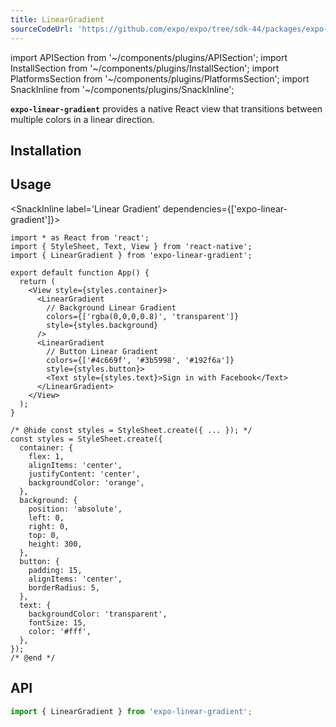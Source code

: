```yaml
---
title: LinearGradient
sourceCodeUrl: 'https://github.com/expo/expo/tree/sdk-44/packages/expo-linear-gradient'
---
```


import APISection from '~/components/plugins/APISection';
import InstallSection from '~/components/plugins/InstallSection';
import PlatformsSection from '~/components/plugins/PlatformsSection';
import SnackInline from '~/components/plugins/SnackInline';

**`expo-linear-gradient`** provides a native React view that transitions between multiple colors in a linear direction.

<PlatformsSection android emulator ios simulator web />

## Installation

<InstallSection packageName="expo-linear-gradient" />

## Usage

<SnackInline label='Linear Gradient' dependencies={['expo-linear-gradient']}>

```tsx
import * as React from 'react';
import { StyleSheet, Text, View } from 'react-native';
import { LinearGradient } from 'expo-linear-gradient';

export default function App() {
  return (
    <View style={styles.container}>
      <LinearGradient
        // Background Linear Gradient
        colors={['rgba(0,0,0,0.8)', 'transparent']}
        style={styles.background}
      />
      <LinearGradient
        // Button Linear Gradient
        colors={['#4c669f', '#3b5998', '#192f6a']}
        style={styles.button}>
        <Text style={styles.text}>Sign in with Facebook</Text>
      </LinearGradient>
    </View>
  );
}

/* @hide const styles = StyleSheet.create({ ... }); */
const styles = StyleSheet.create({
  container: {
    flex: 1,
    alignItems: 'center',
    justifyContent: 'center',
    backgroundColor: 'orange',
  },
  background: {
    position: 'absolute',
    left: 0,
    right: 0,
    top: 0,
    height: 300,
  },
  button: {
    padding: 15,
    alignItems: 'center',
    borderRadius: 5,
  },
  text: {
    backgroundColor: 'transparent',
    fontSize: 15,
    color: '#fff',
  },
});
/* @end */
```

</SnackInline>

## API

```js
import { LinearGradient } from 'expo-linear-gradient';
```

<APISection packageName="expo-linear-gradient" />